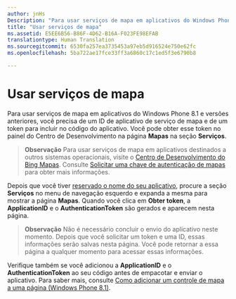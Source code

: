 ```yaml
---
author: jnHs
Description: "Para usar serviços de mapa em aplicativos do Windows Phone 8.1 e versões anteriores, você precisa de um ID de aplicativo de serviço de mapa e de um token para incluir no código do aplicativo. Você pode obter esse token no painel do Centro de Desenvolvimento na página Mapas na seção Serviços."
title: "Usar serviços de mapa"
ms.assetid: E5EE6B56-B86F-4D62-B16A-F023FE98EFAB
translationtype: Human Translation
ms.sourcegitcommit: 6530fa257ea3735453a97eb5d916524e750e62fc
ms.openlocfilehash: 5ba722ae17fce33ff3a6860c17c1ed5f3e6790b8

---
```


# Usar serviços de mapa


Para usar serviços de mapa em aplicativos do Windows Phone 8.1 e versões anteriores, você precisa de um ID de aplicativo de serviço de mapa e de um token para incluir no código do aplicativo. Você pode obter esse token no painel do Centro de Desenvolvimento na página **Mapas** na seção **Serviços**.

> **Observação**  Para usar serviços de mapa em aplicativos destinados a outros sistemas operacionais, visite o [Centro de Desenvolvimento do Bing Mapas](http://go.microsoft.com/fwlink/p/?LinkId=614880). Consulte [Solicitar uma chave de autenticação de mapas](https://msdn.microsoft.com/library/windows/apps/mt219694) para obter mais informações.

Depois que você tiver [reservado o nome do seu aplicativo](create-your-app-by-reserving-a-name.md), procure a seção **Serviços** no menu de navegação esquerdo e expanda a mesma para mostrar a página **Mapas**. Quando você clica em **Obter token**, a **ApplicationID** e o **AuthenticationToken** são gerados e aparecem nesta página.

> **Observação** Não é necessário concluir o envio do aplicativo neste momento. Depois que você solicitar um token e uma ID, essas informações serão salvas nesta página. Você pode retornar a essa página a qualquer momento para acessar essas informações.

Verifique também se você adicionou a **ApplicationID** e o **AuthenticationToken** ao seu código antes de empacotar e enviar o aplicativo. Para saber mais, consulte [Como adicionar um controle de mapa a uma página (Windows Phone 8.1)](http://go.microsoft.com/fwlink/p/?LinkId=614882).

 

 







<!--HONumber=Aug16_HO3-->


